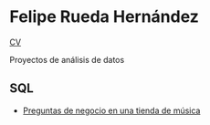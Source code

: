 # Felipe Rueda Hernández
[CV](https://github.com/feliperuedah/Data-science/blob/master/Felipe%20Rueda%20Hern%C3%A1ndez%20CV.pdf)

Proyectos de análisis de datos

## SQL
- [Preguntas de negocio en una tienda de música](https://github.com/feliperuedah/Data-science/blob/master/musica.ipynb)
